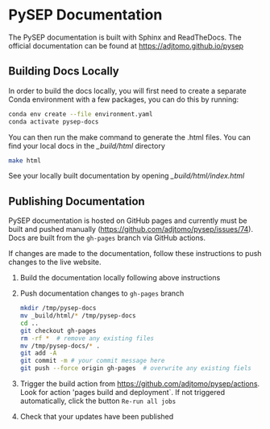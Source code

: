 # PySEP Documentation

The PySEP documentation is built with Sphinx and ReadTheDocs. The official 
documentation can be found at https://adjtomo.github.io/pysep

## Building Docs Locally

In order to build the docs locally, you will first need to create a separate 
Conda environment with a few packages, you can do this by running:

``` bash
conda env create --file environment.yaml
conda activate pysep-docs
```

You can then run the make command to generate the .html files. You can find your 
local docs in the *_build/html* directory

```bash
make html
```

See your locally built documentation by opening *_build/html/index.html*

## Publishing Documentation

PySEP documentation is hosted on GitHub pages and currently must be built and
pushed manually (https://github.com/adjtomo/pysep/issues/74). Docs are built
from the ``gh-pages`` branch via GitHub actions.

If changes are made to the documentation, follow these instructions to push
changes to the live website.

1. Build the documentation locally following above instructions
2. Push documentation changes to ``gh-pages`` branch

	```bash
	mkdir /tmp/pysep-docs
	mv _build/html/* /tmp/pysep-docs
	cd ..
	git checkout gh-pages
	rm -rf *  # remove any existing files
	mv /tmp/pysep-docs/* .
	git add -A
	git commit -m # your commit message here
	git push --force origin gh-pages  # overwrite any existing fiels

3. Trigger the build action from https://github.com/adjtomo/pysep/actions. Look 
   for action 'pages build and deployment`. If not triggered automatically,
   click the button ``Re-run all jobs``
4. Check that your updates have been published

